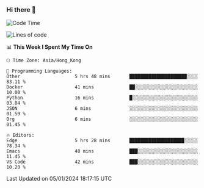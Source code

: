 ### Hi there 👋

<!--
**nicehiro/nicehiro** is a ✨ _special_ ✨ repository because its `README.md` (this file) appears on your GitHub profile.

Here are some ideas to get you started:

- 🔭 I’m currently working on ...
- 🌱 I’m currently learning ...
- 👯 I’m looking to collaborate on ...
- 🤔 I’m looking for help with ...
- 💬 Ask me about ...
- 📫 How to reach me: ...
- 😄 Pronouns: ...
- ⚡ Fun fact: ...
-->

<!--START_SECTION:waka-->
![Code Time](http://img.shields.io/badge/Code%20Time-189%20hrs%202%20mins-blue)

![Lines of code](https://img.shields.io/badge/From%20Hello%20World%20I%27ve%20Written-2.6%20million%20lines%20of%20code-blue)

📊 **This Week I Spent My Time On** 

```text
🕑︎ Time Zone: Asia/Hong_Kong

💬 Programming Languages: 
Other                    5 hrs 48 mins       █████████████████████░░░░   83.11 % 
Docker                   41 mins             ██░░░░░░░░░░░░░░░░░░░░░░░   10.00 % 
Python                   16 mins             █░░░░░░░░░░░░░░░░░░░░░░░░   03.84 % 
JSON                     6 mins              ░░░░░░░░░░░░░░░░░░░░░░░░░   01.59 % 
Org                      6 mins              ░░░░░░░░░░░░░░░░░░░░░░░░░   01.45 % 

🔥 Editors: 
Edge                     5 hrs 28 mins       ████████████████████░░░░░   78.34 % 
Emacs                    48 mins             ███░░░░░░░░░░░░░░░░░░░░░░   11.45 % 
VS Code                  42 mins             ███░░░░░░░░░░░░░░░░░░░░░░   10.20 % 
```


 Last Updated on 05/01/2024 18:17:15 UTC
<!--END_SECTION:waka-->
